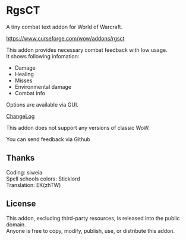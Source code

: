 # RgsCT
A tiny combat text addon for World of Warcraft.  

https://www.curseforge.com/wow/addons/rgsct  

This addon provides necessary combat feedback with low usage.  
It shows following infomation:
- Damage
- Healing
- Misses
- Environmental damage
- Combat info

Options are available via GUI.  

[ChangeLog](https://github.com/Rubgrsch/RgsCT/blob/master/changelog.txt)

This addon does not support any versions of classic WoW.  

You can send feedback via Github  

Thanks
------

Coding: siweia  
Spell schools colors: Sticklord  
Translation: EK(zhTW)  

License
-------

This addon, excluding third-party resources, is released into the public domain.  
Anyone is free to copy, modify, publish, use, or distribute this addon.  
